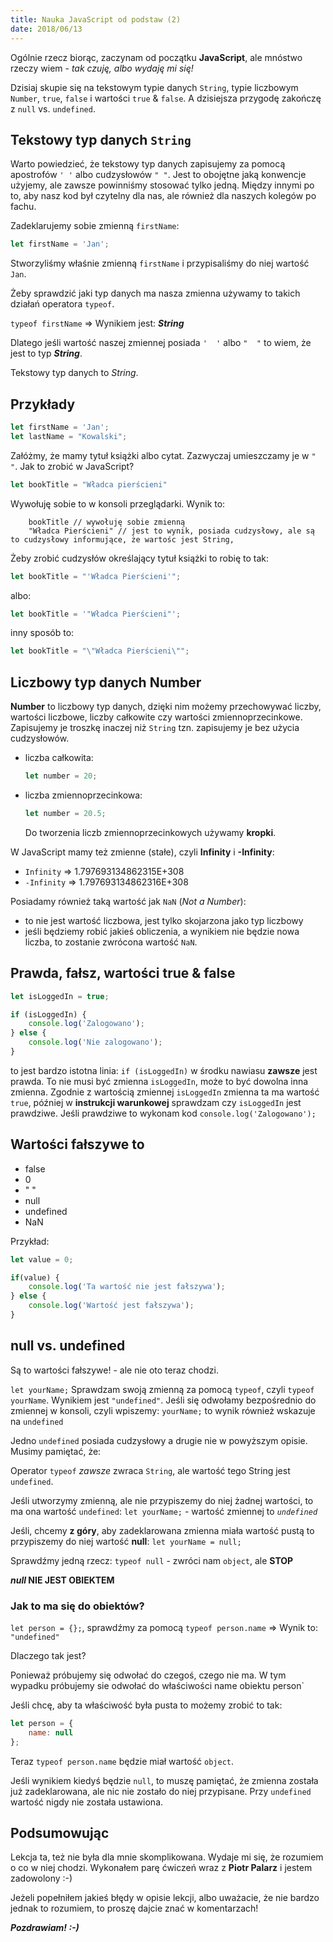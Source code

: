 ```yaml
---
title: Nauka JavaScript od podstaw (2)
date: 2018/06/13
---
```


Ogólnie rzecz biorąc, zaczynam od początku **JavaScript**, ale mnóstwo
rzeczy wiem - _tak czuję, albo wydaję mi się!_

Dzisiaj skupie się na tekstowym typie danych `String`,
typie liczbowym `Number`, `true`, `false` i wartości
`true` & `false`. A dzisiejsza przygodę zakończę z `null` vs. `undefined`.

## Tekstowy typ danych `String`

Warto powiedzieć, że tekstowy typ danych zapisujemy za pomocą apostrofów
 `' '` albo cudzysłowów `" "`. Jest to obojętne jaką konwencje użyjemy,
ale zawsze powinniśmy stosować tylko jedną. Między innymi po to,
aby nasz kod był czytelny dla nas, ale również dla naszych kolegów po fachu.

Zadeklarujemy sobie zmienną `firstName`:

```js
let firstName = 'Jan';
```

Stworzyliśmy właśnie zmienną `firstName` i przypisaliśmy do niej wartość `Jan`.

Żeby sprawdzić jaki typ danych ma nasza zmienna używamy to takich działań
operatora `typeof`.

`typeof firstName` => Wynikiem jest: ***String***

Dlatego jeśli wartość naszej zmiennej posiada `'  '` albo `"  "` to wiem,
że jest to typ ***String***.

Tekstowy typ danych to *String*.

## Przykłady

```javascript
let firstName = 'Jan';
let lastName = "Kowalski";
```

Załóżmy, że mamy tytuł książki albo cytat. Zazwyczaj umieszczamy je w `" "`.
Jak to zrobić w JavaScript?

```javascript
let bookTitle = "Władca pierścieni"
```

Wywołuję sobie to w konsoli przeglądarki. Wynik to:

```text
    bookTitle // wywołuję sobie zmienną
    "Władca Pierścieni" // jest to wynik, posiada cudzysłowy, ale są to cudzysłowy informujące, że wartośc jest String,
```

Żeby zrobić cudzysłów określający tytuł książki to robię to tak:

```javascript
let bookTitle = "'Władca Pierścieni'";
```

albo:

```js
let bookTitle = '"Władca Pierścieni"';
```

inny sposób to:

```js
let bookTitle = "\"Władca Pierścieni\"";
```

## Liczbowy typ danych Number

**Number** to liczbowy typ danych, dzięki nim możemy przechowywać liczby,
wartości liczbowe, liczby całkowite czy wartości zmiennoprzecinkowe.
Zapisujemy je troszkę inaczej niż `String` tzn. zapisujemy je bez użycia
cudzysłowów.

* liczba całkowita:

    ```js
    let number = 20;
    ```

* liczba zmiennoprzecinkowa:

    ```js
    let number = 20.5;
    ```

    Do tworzenia liczb zmiennoprzecinkowych używamy **kropki**.

W JavaScript mamy też zmienne (stałe), czyli **Infinity** i **-Infinity**:

* `Infinity` => 1.797693134862315E+308
* `-Infinity` => 1.797693134862316E+308

Posiadamy również taką wartość jak `NaN` (_Not a Number_):

* to nie jest wartość liczbowa, jest tylko skojarzona jako typ liczbowy
* jeśli będziemy robić jakieś obliczenia, a wynikiem nie będzie nowa liczba,
    to zostanie zwrócona wartość `NaN`.

## Prawda, fałsz, wartości true & false

```js
let isLoggedIn = true;

if (isLoggedIn) {
    console.log('Zalogowano');
} else {
    console.log('Nie zalogowano');
}
```

to jest bardzo istotna linia: `if (isLoggedIn)` w środku nawiasu
**zawsze** jest prawda. To nie musi być zmienna `isLoggedIn`, może to
być dowolna inna zmienna. Zgodnie z wartością zmiennej `isLoggedIn`
zmienna ta ma wartość `true`, później w **instrukcji warunkowej**
sprawdzam czy `isLoggedIn` jest prawdziwe. Jeśli prawdziwe to wykonam
kod `console.log('Zalogowano');`

## Wartości fałszywe to

* false
* 0
* " "
* null
* undefined
* NaN

Przykład:

```js
let value = 0;

if(value) {
    console.log('Ta wartość nie jest fałszywa');
} else {
    console.log('Wartość jest fałszywa');
}
```

## null vs. undefined

Są to wartości fałszywe! - ale nie oto teraz chodzi.

`let yourName;` Sprawdzam swoją zmienną za pomocą `typeof`, czyli
`typeof yourName`. Wynikiem jest `"undefined"`. Jeśli się odwołamy
bezpośrednio do zmiennej w konsoli, czyli wpiszemy: `yourName;` to wynik
również wskazuje na `undefined`

Jedno `undefined` posiada cudzysłowy a drugie nie w powyższym opisie.
Musimy pamiętać, że:

Operator `typeof` _zawsze_ zwraca `String`, ale wartość tego String
jest `undefined`.

Jeśli utworzymy zmienną, ale nie przypiszemy do niej żadnej wartości,
to ma ona wartość `undefined`: `let yourName;` - wartość zmiennej to
*`undefined`*

Jeśli, chcemy **z góry**, aby zadeklarowana zmienna miała wartość pustą
to przypiszemy do niej wartość **null**: `let yourName = null;`

Sprawdźmy jedną rzecz: `typeof null` - zwróci nam `object`, ale **STOP**

***null* NIE JEST OBIEKTEM**

### Jak to ma się do obiektów?

`let person = {};`, sprawdźmy za pomocą `typeof person.name` =>
Wynik to: `"undefined"`

Dlaczego tak jest?

Ponieważ próbujemy się odwołać do czegoś, czego nie ma. W tym wypadku
próbujemy sie odwołać do właściwości name obiektu person`

Jeśli chcę, aby ta właściwość była pusta to możemy zrobić to tak:

```js
let person = {
    name: null
};
```

Teraz `typeof person.name` będzie miał wartość `object`.

Jeśli wynikiem kiedyś będzie `null`, to muszę pamiętać, że zmienna
została już zadeklarowana, ale nic nie zostało do niej przypisane.
Przy `undefined` wartość nigdy nie została ustawiona.

## Podsumowując

Lekcja ta, też nie była dla mnie skomplikowana. Wydaje mi się, że
rozumiem o co w niej chodzi. Wykonałem parę ćwiczeń wraz z
**Piotr Palarz** i jestem zadowolony :-)

Jeżeli popełniłem jakieś błędy w opisie lekcji, albo uważacie, że nie
bardzo jednak to rozumiem, to proszę  dajcie znać w komentarzach!

***Pozdrawiam! :-)***

